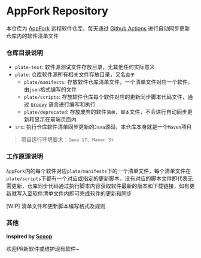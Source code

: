 # AppFork Repository

本仓库为 [AppFork](https://junlong.plus/ztool/appfork) 远程软件仓库，每天通过 [Github Actions](https://github.com/actions) 进行自动同步更新仓库内的软件清单文件

### 仓库目录说明

- `plate-test`: 软件源测试文件存放目录，无其他任何实际意义
- `plate`: 仓库软件源所有相关文件存放目录，又名`盘子`
    - `plate/manifests`: 存放软件仓库清单文件，一个清单文件对应一个软件，由`json`格式编写的文件
    - `plate/scripts`: 存放软件仓库每个软件对应的更新同步脚本代码文件，通过 [`Groovy`](https://github.com/apache/groovy) 语言进行编写和执行
    - `plate/deprecated`: 存放废弃的软件`清单`、`脚本`文件，不会进行自动同步更新和显示在前端页面内
- `src`: 执行仓库软件清单同步更新的`Java`源码，本仓库本身就是一个`Maven`项目

> 项目运行环境要求：`Java 17`、`Maven 3+`

### 工作原理说明

`AppFork`内的每个软件对应`plate/manifests`下的一个清单文件，每个清单文件在`plate/scripts`下都有一个对应或指定的更新脚本，没有对应的脚本文件即代表无需更新，仓库同步代码通过执行脚本内容获取软件最新的版本和下载链接，如有更新就写入至软件清单文件内即可完成软件的更新和同步

[WIP] 清单文件和更新脚本编写格式及规则

### 其他

**Inspired by [Scoop](https://scoop.sh)**

欢迎PR新软件或维护现有软件~
